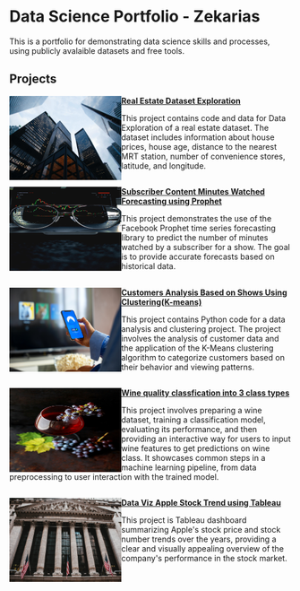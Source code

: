 # Data Science Portfolio - Zekarias
This is a portfolio for demonstrating data science skills and processes, using publicly avalaible datasets and free tools.


## Projects

<img align="left" width="200" height="150" src="image/realestate.image.jpg"> **<a href="https://github.com/zekarias4242/real_estate.git" target="_blank" rel="noopener noreferrer">Real Estate Dataset Exploration</a>**

This project contains code and data for Data Exploration of a real estate dataset. The dataset includes information about house prices, house age, distance to the nearest MRT station, number of convenience stores, latitude, and longitude.

##
<img align="left" width="200" height="150" src="image/forecast.image.jpg"> **[Subscriber Content Minutes Watched Forecasting using Prophet](https://github.com/zekarias4242/Fb_Prophet_main.git)**

This project demonstrates the use of the Facebook Prophet time series forecasting library to predict the number of minutes watched by a subscriber for a show. The goal is to provide accurate forecasts based on historical data.

##
<img align="left" width="200" height="150" src="image/k_means.image.jpg"> **[Customers Analysis Based on Shows Using Clustering(K-means)](https://github.com/zekarias4242/K_means_main.git)**

This project contains Python code for a data analysis and clustering project. The project involves the analysis of customer data and the application of the K-Means clustering algorithm to categorize customers based on their behavior and viewing patterns.

##
<img align="left" width="200" height="150" src="image/wine.image.jpg"> **[Wine quality classfication into 3 class types](https://github.com/zekarias4242/wine_quality.git)**

This project involves preparing a wine dataset, training a classification model, evaluating its performance, and then providing an interactive way for users to input wine features to get predictions on wine class. It showcases common steps in a machine learning pipeline, from data preprocessing to user interaction with the trained model.

##
<img align="left" width="200" height="150" src="image/stock.image.jpg"> **[Data Viz Apple Stock Trend using Tableau](https://public.tableau.com/views/ApplesStockTrend/ApplesStockHistory?:language=en-US&publish=yes&:display_count=n&:origin=viz_share_link)**

This project is Tableau dashboard summarizing Apple's stock price and stock number trends over the years, providing a clear and visually appealing overview of the company's performance in the stock market.

